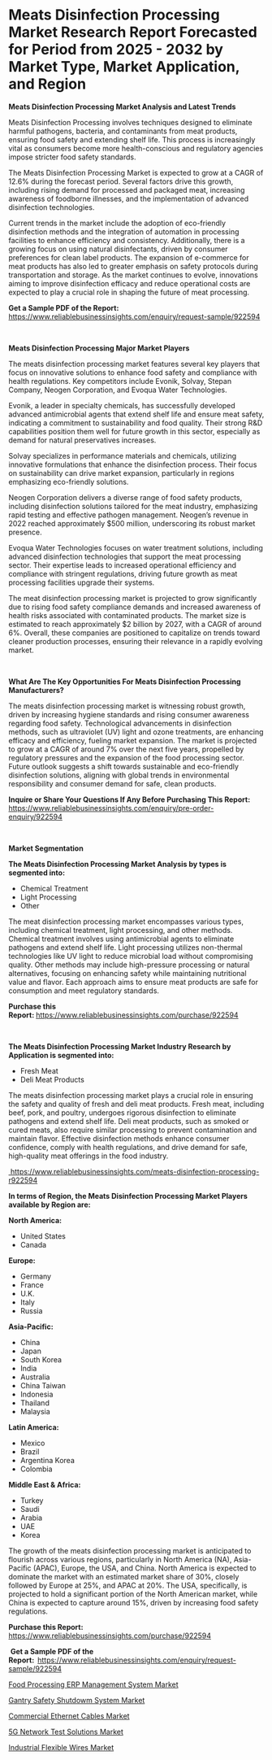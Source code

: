<p><h1>Meats Disinfection Processing Market Research Report Forecasted for Period from 2025 -  2032 by Market Type, Market Application, and Region</h1></p><p><strong>Meats Disinfection Processing Market Analysis and Latest Trends</strong></p>
<p><p>Meats Disinfection Processing involves techniques designed to eliminate harmful pathogens, bacteria, and contaminants from meat products, ensuring food safety and extending shelf life. This process is increasingly vital as consumers become more health-conscious and regulatory agencies impose stricter food safety standards. </p><p>The Meats Disinfection Processing Market is expected to grow at a CAGR of 12.6% during the forecast period. Several factors drive this growth, including rising demand for processed and packaged meat, increasing awareness of foodborne illnesses, and the implementation of advanced disinfection technologies. </p><p>Current trends in the market include the adoption of eco-friendly disinfection methods and the integration of automation in processing facilities to enhance efficiency and consistency. Additionally, there is a growing focus on using natural disinfectants, driven by consumer preferences for clean label products. The expansion of e-commerce for meat products has also led to greater emphasis on safety protocols during transportation and storage. As the market continues to evolve, innovations aiming to improve disinfection efficacy and reduce operational costs are expected to play a crucial role in shaping the future of meat processing.</p></p>
<p><strong>Get a Sample PDF of the Report:&nbsp;</strong> <a href="https://www.reliablebusinessinsights.com/enquiry/request-sample/922594?utm_campaign=1138&utm_medium=2&utm_source=Github&utm_content=ia&utm_term=07032025&utm_id=meats-disinfection-processing">https://www.reliablebusinessinsights.com/enquiry/request-sample/922594</a></p>
<p>&nbsp;</p>
<p><strong>Meats Disinfection Processing Major Market Players</strong></p>
<p><p>The meats disinfection processing market features several key players that focus on innovative solutions to enhance food safety and compliance with health regulations. Key competitors include Evonik, Solvay, Stepan Company, Neogen Corporation, and Evoqua Water Technologies. </p><p>Evonik, a leader in specialty chemicals, has successfully developed advanced antimicrobial agents that extend shelf life and ensure meat safety, indicating a commitment to sustainability and food quality. Their strong R&D capabilities position them well for future growth in this sector, especially as demand for natural preservatives increases.</p><p>Solvay specializes in performance materials and chemicals, utilizing innovative formulations that enhance the disinfection process. Their focus on sustainability can drive market expansion, particularly in regions emphasizing eco-friendly solutions.</p><p>Neogen Corporation delivers a diverse range of food safety products, including disinfection solutions tailored for the meat industry, emphasizing rapid testing and effective pathogen management. Neogen’s revenue in 2022 reached approximately $500 million, underscoring its robust market presence.</p><p>Evoqua Water Technologies focuses on water treatment solutions, including advanced disinfection technologies that support the meat processing sector. Their expertise leads to increased operational efficiency and compliance with stringent regulations, driving future growth as meat processing facilities upgrade their systems.</p><p>The meat disinfection processing market is projected to grow significantly due to rising food safety compliance demands and increased awareness of health risks associated with contaminated products. The market size is estimated to reach approximately $2 billion by 2027, with a CAGR of around 6%. Overall, these companies are positioned to capitalize on trends toward cleaner production processes, ensuring their relevance in a rapidly evolving market.</p></p>
<p>&nbsp;</p>
<p><strong>What Are The Key Opportunities For Meats Disinfection Processing Manufacturers?</strong></p>
<p><p>The meats disinfection processing market is witnessing robust growth, driven by increasing hygiene standards and rising consumer awareness regarding food safety. Technological advancements in disinfection methods, such as ultraviolet (UV) light and ozone treatments, are enhancing efficacy and efficiency, fueling market expansion. The market is projected to grow at a CAGR of around 7% over the next five years, propelled by regulatory pressures and the expansion of the food processing sector. Future outlook suggests a shift towards sustainable and eco-friendly disinfection solutions, aligning with global trends in environmental responsibility and consumer demand for safe, clean products.</p></p>
<p><strong>Inquire or Share Your Questions If Any Before Purchasing This Report:</strong> <a href="https://www.reliablebusinessinsights.com/enquiry/pre-order-enquiry/922594?utm_campaign=1138&utm_medium=2&utm_source=Github&utm_content=ia&utm_term=07032025&utm_id=meats-disinfection-processing">https://www.reliablebusinessinsights.com/enquiry/pre-order-enquiry/922594</a></p>
<p>&nbsp;</p>
<p><strong>Market Segmentation</strong></p>
<p><strong>The Meats Disinfection Processing Market Analysis by types is segmented into:</strong></p>
<p><ul><li>Chemical Treatment</li><li>Light Processing</li><li>Other</li></ul></p>
<p><p>The meat disinfection processing market encompasses various types, including chemical treatment, light processing, and other methods. Chemical treatment involves using antimicrobial agents to eliminate pathogens and extend shelf life. Light processing utilizes non-thermal technologies like UV light to reduce microbial load without compromising quality. Other methods may include high-pressure processing or natural alternatives, focusing on enhancing safety while maintaining nutritional value and flavor. Each approach aims to ensure meat products are safe for consumption and meet regulatory standards.</p></p>
<p><strong>Purchase this Report:&nbsp;</strong><a href="https://www.reliablebusinessinsights.com/purchase/922594?utm_campaign=1138&utm_medium=2&utm_source=Github&utm_content=ia&utm_term=07032025&utm_id=meats-disinfection-processing">https://www.reliablebusinessinsights.com/purchase/922594</a></p>
<p>&nbsp;</p>
<p><strong>The Meats Disinfection Processing Market Industry Research by Application is segmented into:</strong></p>
<p><ul><li>Fresh Meat</li><li>Deli Meat Products</li></ul></p>
<p><p>The meats disinfection processing market plays a crucial role in ensuring the safety and quality of fresh and deli meat products. Fresh meat, including beef, pork, and poultry, undergoes rigorous disinfection to eliminate pathogens and extend shelf life. Deli meat products, such as smoked or cured meats, also require similar processing to prevent contamination and maintain flavor. Effective disinfection methods enhance consumer confidence, comply with health regulations, and drive demand for safe, high-quality meat offerings in the food industry.</p></p>
<p><a href="https://www.reliablebusinessinsights.com/meats-disinfection-processing-r922594?utm_campaign=1138&utm_medium=2&utm_source=Github&utm_content=ia&utm_term=07032025&utm_id=meats-disinfection-processing">&nbsp;https://www.reliablebusinessinsights.com/meats-disinfection-processing-r922594</a></p>
<p><strong>In terms of Region, the Meats Disinfection Processing Market Players available by Region are:</strong></p>
<p>
    <p> <strong> North America: </strong>
        <ul>
            <li>United States</li>
            <li>Canada</li>
        </ul>
        </p> 
    <p> <strong> Europe: </strong>
        <ul>
            <li>Germany</li>
            <li>France</li>
            <li>U.K.</li>
            <li>Italy</li>
            <li>Russia</li>
        </ul>
        </p> 
    <p> <strong> Asia-Pacific: </strong>
        <ul>
            <li>China</li>
            <li>Japan</li>
            <li>South Korea</li>
            <li>India</li>
            <li>Australia</li>
            <li>China Taiwan</li>
            <li>Indonesia</li>
            <li>Thailand</li>
            <li>Malaysia</li>
        </ul>
        </p> 
    <p> <strong> Latin America: </strong>
        <ul>
            <li>Mexico</li>
            <li>Brazil</li>
            <li>Argentina Korea</li>
            <li>Colombia</li>
        </ul>
        </p> 
    <p> <strong> Middle East & Africa: </strong>
        <ul>
            <li>Turkey</li>
            <li>Saudi</li>
            <li>Arabia</li>
            <li>UAE</li>
            <li>Korea</li>
        </ul>
    </p>
    </p>
<p><p>The growth of the meats disinfection processing market is anticipated to flourish across various regions, particularly in North America (NA), Asia-Pacific (APAC), Europe, the USA, and China. North America is expected to dominate the market with an estimated market share of 30%, closely followed by Europe at 25%, and APAC at 20%. The USA, specifically, is projected to hold a significant portion of the North American market, while China is expected to capture around 15%, driven by increasing food safety regulations.</p></p>
<p><strong>Purchase this Report: </strong><a href="https://www.reliablebusinessinsights.com/purchase/922594?utm_campaign=1138&utm_medium=2&utm_source=Github&utm_content=ia&utm_term=07032025&utm_id=meats-disinfection-processing">https://www.reliablebusinessinsights.com/purchase/922594</a></p>
<p>&nbsp;<strong>Get a Sample PDF of the Report:&nbsp;&nbsp;</strong><a href="https://www.reliablebusinessinsights.com/enquiry/request-sample/922594?utm_campaign=1138&utm_medium=2&utm_source=Github&utm_content=ia&utm_term=07032025&utm_id=meats-disinfection-processing">https://www.reliablebusinessinsights.com/enquiry/request-sample/922594</a></p>
<p><strong></strong></p>
<p><p><a href="https://github.com/donsonjupa/Market-Research-Report-List-1/blob/main/food-processing-erp-management-system-market.md?utm_campaign=1138&utm_medium=2&utm_source=Github&utm_content=ia&utm_term=07032025&utm_id=meats-disinfection-processing">Food Processing ERP Management System Market</a></p><p><a href="https://github.com/roehrtizonov/Market-Research-Report-List-1/blob/main/gantry-safety-shutdowm-system-market.md?utm_campaign=1138&utm_medium=2&utm_source=Github&utm_content=ia&utm_term=07032025&utm_id=meats-disinfection-processing">Gantry Safety Shutdowm System Market</a></p><p><a href="https://github.com/sgroitrieu7f/Market-Research-Report-List-1/blob/main/commercial-ethernet-cables-market.md?utm_campaign=1138&utm_medium=2&utm_source=Github&utm_content=ia&utm_term=07032025&utm_id=meats-disinfection-processing">Commercial Ethernet Cables Market</a></p><p><a href="https://github.com/welidaeisya/Market-Research-Report-List-1/blob/main/5g-network-test-solutions-market.md?utm_campaign=1138&utm_medium=2&utm_source=Github&utm_content=ia&utm_term=07032025&utm_id=meats-disinfection-processing">5G Network Test Solutions Market</a></p><p><a href="https://github.com/zhininzacher/Market-Research-Report-List-1/blob/main/industrial-flexible-wires-market.md?utm_campaign=1138&utm_medium=2&utm_source=Github&utm_content=ia&utm_term=07032025&utm_id=meats-disinfection-processing">Industrial Flexible Wires Market</a></p></p>